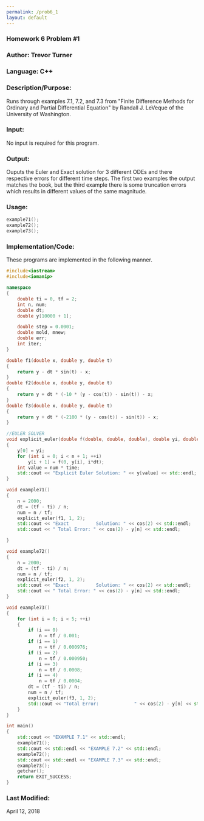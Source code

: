 ```yaml
---
permalink: /prob6_1
layout: default
---
```


### Homework 6 Problem #1
### Author: Trevor Turner
### Language: C++

### Description/Purpose: 
Runs through examples 7.1, 7.2, and 7.3 from "Finite Difference Methods for Ordinary and Partial Differential Equation" by Randall J. LeVeque of the University of Washington.

### Input:
No input is required for this program.

### Output: 
Ouputs the Euler and Exact solution for 3 different ODEs and there respective errors for different time steps.
The first two examples the output matches the book, but the third example there is some truncation errors which results in different values of the same magnitude.

### Usage:

```c++
example71();
example72();
example73();
```


### Implementation/Code:
These programs are implemented in the following manner. 

```c++
#include<iostream>
#include<iomanip>

namespace
{
	double ti = 0, tf = 2;
	int n, num;
	double dt;
	double y[10000 + 1];

	double step = 0.0001;
	double mold, mnew;
	double err;
	int iter;
}

double f1(double x, double y, double t)
{
	return y - dt * sin(t) - x;
}
double f2(double x, double y, double t)
{
	return y + dt * (-10 * (y - cos(t)) - sin(t)) - x;
}
double f3(double x, double y, double t)
{
	return y + dt * (-2100 * (y - cos(t)) - sin(t)) - x;
}

//EULER SOLVER
void explicit_euler(double f(double, double, double), double yi, double time)
{
	y[0] = yi;
	for (int i = 0; i < n + 1; ++i)
		y[i + 1] = f(0, y[i], i*dt);
	int value = num * time;
	std::cout << "Explicit Euler Solution: " << y[value] << std::endl;
}

void example71()
{
	n = 2000;
	dt = (tf - ti) / n;
	num = n / tf;
	explicit_euler(f1, 1, 2);
	std::cout << "Exact          Solution: " << cos(2) << std::endl;
	std::cout << " Total Error: " << cos(2) - y[n] << std::endl;

}

void example72()
{
	n = 2000;
	dt = (tf - ti) / n;
	num = n / tf;
	explicit_euler(f2, 1, 2);
	std::cout << "Exact          Solution: " << cos(2) << std::endl;
	std::cout << " Total Error: " << cos(2) - y[n] << std::endl;
}

void example73()
{
	for (int i = 0; i < 5; ++i)
	{
		if (i == 0)
			n = tf / 0.001;
		if (i == 1)
			n = tf / 0.000976;
		if (i == 2)
			n = tf / 0.000950;
		if (i == 3)
			n = tf / 0.0008;
		if (i == 4)
			n = tf / 0.0004;
		dt = (tf - ti) / n;
		num = n / tf;
		explicit_euler(f3, 1, 2);
		std::cout << "Total Error:             " << cos(2) - y[n] << std::endl;
	}
}

int main()
{
	std::cout << "EXAMPLE 7.1" << std::endl;
	example71();
	std::cout << std::endl << "EXAMPLE 7.2" << std::endl;
	example72();
	std::cout << std::endl << "EXAMPLE 7.3" << std::endl;
	example73();
	getchar();
	return EXIT_SUCCESS;
}

```


### Last Modified:
April 12, 2018
